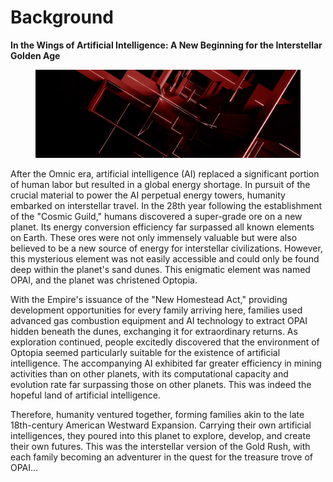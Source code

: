 # Background

**In the Wings of Artificial Intelligence: A New Beginning for the Interstellar Golden Age**&#x20;

<figure><img src=".gitbook/assets/img_v3_027m_51dcb53c-2e74-434f-9d6c-8e3da43f593h.png" alt=""><figcaption></figcaption></figure>

After the Omnic era, artificial intelligence (AI) replaced a significant portion of human labor but resulted in a global energy shortage. In pursuit of the crucial material to power the AI perpetual energy towers, humanity embarked on interstellar travel. In the 28th year following the establishment of the "Cosmic Guild," humans discovered a super-grade ore on a new planet. Its energy conversion efficiency far surpassed all known elements on Earth. These ores were not only immensely valuable but were also believed to be a new source of energy for interstellar civilizations. However, this mysterious element was not easily accessible and could only be found deep within the planet's sand dunes. This enigmatic element was named OPAI, and the planet was christened Optopia.&#x20;

With the Empire's issuance of the "New Homestead Act," providing development opportunities for every family arriving here, families used advanced gas combustion equipment and AI technology to extract OPAI hidden beneath the dunes, exchanging it for extraordinary returns. As exploration continued, people excitedly discovered that the environment of Optopia seemed particularly suitable for the existence of artificial intelligence. The accompanying AI exhibited far greater efficiency in mining activities than on other planets, with its computational capacity and evolution rate far surpassing those on other planets. This was indeed the hopeful land of artificial intelligence.&#x20;

Therefore, humanity ventured together, forming families akin to the late 18th-century American Westward Expansion. Carrying their own artificial intelligences, they poured into this planet to explore, develop, and create their own futures. This was the interstellar version of the Gold Rush, with each family becoming an adventurer in the quest for the treasure trove of OPAI...
